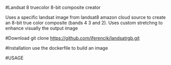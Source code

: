 #Landsat 8 truecolor 8-bit composite creator

Uses a specific landsat image from landsat8 amazon cloud source to
create an 8-bit true color composite (bands 4 3 and 2).
Uses custom stretchng to enhance visually the output image

#Download
git clone https://github.com/jferencik/landsatrgb.git

#Installation
use the dockerfile to build an image


#USAGE



